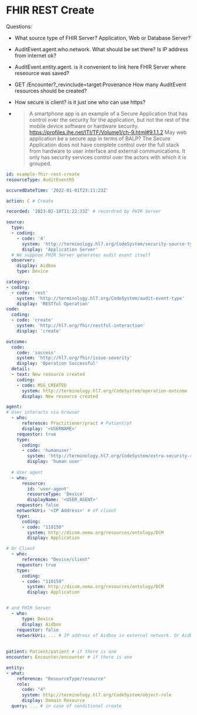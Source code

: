 # FHIR REST Create

Questions:
- What source type of FHIR Server? Application, Web or Database Server?
- AuditEvent.agent.who.network. What should be set there? Is IP address from internet ok?
- AuditEvent.entity.agent. is it convenient to link here FHIR Server where reseource was saved?



- GET /Encounter?_revinclude=target:Provenance How many AuditEvent resources should be created?

- How secure is client? is it just one who can use https?

- > A smartphone app is an example of a Secure Application that has control over the security for the application, but not the rest of the mobile device software or hardware security. https://profiles.ihe.net/ITI/TF/Volume1/ch-9.html#9.1.1.2
  May web application be a secure app in terms of BALP?
  > The Secure Application does not have complete control over the full stack from hardware to user interface and external communications. It only has security services control over the actors with which it is grouped.



```yaml
id: example-fhir-rest-create
resourceType: AuditEventR5

occuredDateTime: '2022-01-01T23:11:23Z'

action: C # Create

recorded: '2023-02-10T11:22:33Z' # recordred by FHIR Server

source:
  type:
  - coding:
    - code: '4'
      system: 'http://terminology.hl7.org/CodeSystem/security-source-type'
      display: 'Application Server'
  # We suppose FHIR Server generates audit event itself
  observer:
    display: Aidbox
    type: Device

category:
- coding:
  - code: 'rest'
    system: 'http://terminology.hl7.org/CodeSystem/audit-event-type'
    display: 'RESTful Operation'
code:
  coding:
  - code: 'create'
    system: 'http://hl7.org/fhir/restful-interaction'
    display: 'create'

outcome:
  code:
    code: 'success'
    system: 'http://hl7.org/fhir/issue-severity'
    display: 'Operation Successful'
  detail:
  - text: New resource created
    coding:
    - code: MSG_CREATED
      system: http://terminology.hl7.org/CodeSystem/operation-outcome
      display: New resource created

agent:
# User interacts via browser
  - who:
      reference: Practitioner/pract # Patient/pt
      display: '<USERNAME>'
    requestor: true
    type:
      coding:
      - code: 'humanuser'
        system: 'http://terminology.hl7.org/CodeSystem/extra-security-role-type'
        display: 'human user'
  
  # User agent
  - who:
      resource: 
        id: 'user-agent'
        resourceType: 'Device'
        displayName: '<USER_AGENT>'
    requestor: false
    networkUri: '<IP Address>' # of client
    type:
      coding:
      - code: "110150" 
        system: http://dicom.nema.org/resources/ontology/DCM
        display: Application

# Or Client
  - who:
      reference: "Device/client" 
    requestor: true
    type:
      coding:
      - code: "110150" 
        system: http://dicom.nema.org/resources/ontology/DCM
        display: Application


# and FHIR Server
  - who:
      type: Device
      display: Aidbox
    requestor: false
    networkUri: ... # IP address of Aidbox in external network. Or Aidbox base url
    
    
patient: Patient/patient # if there is one
encounter: Encounter/encounter # if there is one

entity:
- what:
    reference: "ResourceType/resource"
    role:
      code: "4"
      system: http://terminology.hl7.org/CodeSystem/object-role
      display: Domain Resource
  query: ... # in case of conditional create
```

